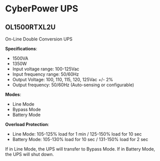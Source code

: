 # CyberPower UPS

## OL1500RTXL2U

On-Line Double Conversion UPS

**Specifications**:

- 1500VA
- 1350W
- Input voltage range: 100-125Vac
- Input frequency range: 50/60Hz
- Output Voltage: 100, 110, 115, 120, 125Vac +/- 2%
- Output frequency: 50/60Hz (Auto-sensing or configurable)

**Modes**:

- Line Mode
- Bypass Mode
- Battery Mode

**Overload Protection**:

- Line Mode: 105-125% load for 1 min / 125-150% load for 10 sec
- Battery Mode: 105-130% load for 10 sec / 131-150% load for 2 sec

If in Line Mode, the UPS will transfer to Bypass Mode. If in Battery Mode, the UPS will shut down.
